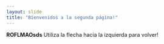 ```yaml
---
layout: slide
title: "Bienvenidos a la segunda página!"
---
```

**ROFLMAOsds**
Utiliza la flecha hacia la izquierda para volver!
